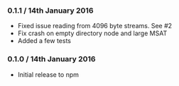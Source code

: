 ### 0.1.1 / 14th January 2016

 * Fixed issue reading from 4096 byte streams. See #2
 * Fix crash on empty directory node and large MSAT
 * Added a few tests
 

### 0.1.0 / 14th January 2016

 * Initial release to npm
